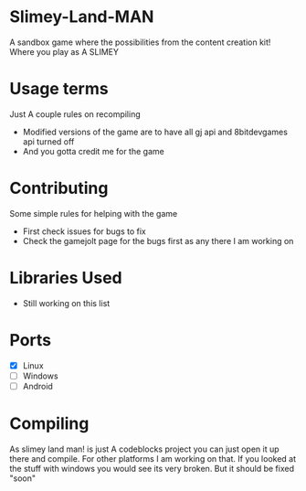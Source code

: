 # Slimey-Land-MAN
A sandbox game where the possibilities from the content creation kit! Where you play as A SLIMEY

# Usage terms
Just A couple rules on recompiling
- Modified versions of the game are to have all gj api and 8bitdevgames api turned off
- And you gotta credit me for the game

# Contributing
Some simple rules for helping with the game
- First check issues for bugs to fix
- Check the gamejolt page for the bugs first as any there I am working on

# Libraries Used
- Still working on this list

# Ports
- [X] Linux
- [ ] Windows
- [ ] Android

# Compiling
As slimey land man! is just A codeblocks project you can just open it up there and compile. For other platforms I am working on that. If you looked at the stuff with windows you would see its very broken. But it should be fixed "soon"
